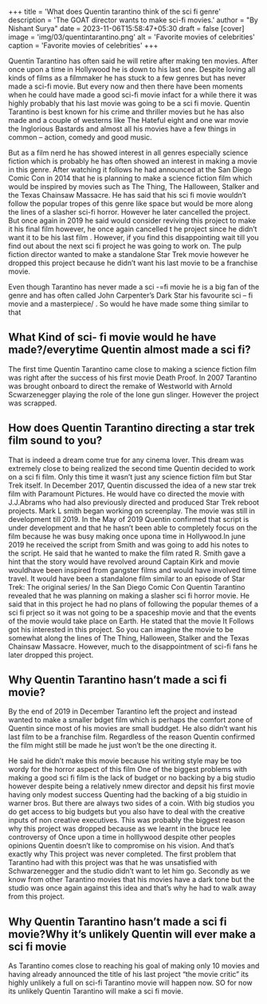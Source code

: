 +++
title = 'What does Quentin tarantino think of the sci fi genre' 
description = 'The GOAT director wants to make sci-fi movies.' 
author = "By Nishant Surya"
date = 2023-11-06T15:58:47+05:30
draft = false
[cover]
    image = 'img/03/quentintarantino.png'
    alt = 'Favorite movies of celebrities'
    caption = 'Favorite movies of celebrities'
+++

Quentin Tarantino has often said he will retire after making ten movies. After once upon a time in Hollywood he is down to his last one. Despite loving all kinds of films as a filmmaker he has stuck to a few genres but has never made a sci-fi movie. But every now and then there have been moments when he could have made a good sci-fi movie infact for a while there it was highly probably that his last movie was going to be a sci fi movie. Quentin Tarantino is best known for his crime and thriller movies but he has also made and a couple of westerns like The Hateful eight and one war movie the Inglorious Bastards and almost all his movies have a few things in common – action, comedy and good music.  

But as a film nerd he has showed interest in all genres especially science fiction which is probably he has often showed an interest in making a movie in this genre.  After watching it follows he had announced at the San Diego Comic Con in 2014 that he is planning to make a science fiction film which would be inspired by movies such as The Thing, The Halloween, Stalker and the Texas Chainsaw Massacre. He has said that his sci fi movie wouldn’t follow the popular tropes of this genre like space but would be more along the lines of a slasher sci-fi horror. However he later cancelled the project. But once again in 2019 he said would consider reviving this project to make it his final film however, he once again cancelled t	he project since he didn’t want it to be his last film . However, if you find this disappointing wait till you find out about the next sci fi project he was going to work on. The pulp fiction director wanted to make a standalone Star Trek movie however he dropped this project because he didn’t want his last movie to be a franchise movie.

Even though Tarantino has never made a sci -=fi movie he is a big fan of the genre and has often called John Carpenter’s Dark Star his favourite sci – fi movie and a masterpiece/ . So would he have made some thing similar to that

## What Kind of sci- fi movie would he have made?/everytime Quentin almost made a sci fi?

The first time Quentin Tarantino came close to making a science fiction film was right after the success of his first movie Death Proof. In 2007 Tarantino was brought onboard to direct the remake of Westworld with Arnold Scwarzenegger playing the role of the lone gun slinger. However the project was scrapped.

## How does Quentin Tarantino directing a star trek film sound to you? 
That is indeed a dream come true for any cinema lover. This dream was extremely close to being realized the second time Quentin decided to work on a sci fi film. Only this time it wasn’t just any science fiction film but Star Trek itself. In December 2017, Quentin discussed the idea of a new star trek film with Paramount Pictures. He would have co directed the movie with J.J.Abrams who had also previously directed and produced Star Trek reboot projects.  Mark L smith began working on screenplay. The movie was still in development till 2019. In the May of 2019 Quentin confirmed that script is under development and that he hasn’t been able to completely focus on the film because  he was busy making once upona time in Hollywood.In june 2019 he received the script from Smith and was going to add his notes to the script. He said that he wanted to make the film rated R. 
Smith gave a hint that the story would have revolved around Captain Kirk and movie wouldhave been inspired from gangster films and would have involved time travel. It would have been a standalone film similar to an episode of Star Trek: The original series/
In the San Diego Comic Con Quentin Tarantino revealed that he was planning on making a slasher sci fi horror movie. He said that in this project he had no plans of following the popular themes of a sci fi prject so it was not going to be a spaceship movie and that the events of the movie would take place on Earth. He stated that the movie It Follows got his interested in this project. So you can imagine the movie to be somewhat along the lines of The Thing, Halloween, Stalker and the Texas Chainsaw Massacre. However, much to the disappointment of sci-fi fans he later dropped this project. 

## Why Quentin Tarantino hasn’t made a sci fi movie?

By the end of 2019 in December Tarantino left the project and instead wanted to make a smaller bdget film which is perhaps the comfort zone of Quentin since most of his movies are small buddget. He also didn’t want his last film to be a franchise film. Regardless of the reason Quentin confirmed the film might still be made he just won’t be the one directing it.

He said he didn’t make this movie because his writing style may be too wordy for the horror aspect of this film
One of the biggest problems with making a good sci fi film is the lack of budget or no backing by a big studio however despite being a relatively nmew director and depsit his first movie having only modest success Quenting had the backing of a big stuidio in warner bros. But there are always two sides of a coin. With big studios you do get access to big budgets but you also have to deal with the creative inputs of non creative executives. This was probably the biggest reason why this project was dropped because as we learnt in the bruce lee controversy of Once upon a time in holllywood despite other peoples opinions Quentin doesn’t like to compromise on his vision. And that’s exactly why This project was never completed. The first problem that Tarantino had with this project was that he was unsatisfied with Schwarzenegger and the studio didn’t want to let him go. Secondly as we know from other Tarantino movies that his movies have a dark tone but the studio was once again against this idea and that’s why he had to walk away from this project.


## Why Quentin Tarantino hasn’t made a sci fi movie?Why it’s unlikely Quentin will ever make a sci fi movie

As Tarantino comes close to reaching his goal of making only 10 movies and having already announced the title of his last project “the movie critic” its highly unlikely a full on sci-fi Tarantino movie will happen now. SO for now its unlikely Quentin Tarantino will make a sci fi movie.
